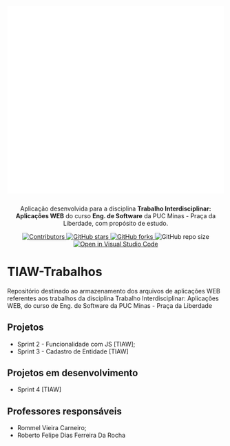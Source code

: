 <h1 align="center">
  <img alt="Projetos" title="Projetos" src="./img/logo-puc-minas.png"/>
</h1>

<p align="center">Aplicação desenvolvida para a disciplina <b>Trabalho Interdisciplinar: Aplicações WEB</b> do curso <b>Eng. de Software</b> da PUC Minas - Praça da Liberdade, com propósito de estudo.</p>

<p align="center">
  <a href="https://github.com/NikolasLouret/TIAW-Trabalhos/graphs/contributors">
    <img src="https://img.shields.io/github/contributors/NikolasLouret/TIAW-Trabalhos" alt="Contributors">
  </a>

  <a href="https://github.com/NikolasLouret/TIAW-Trabalhos/stargazers">
    <img alt="GitHub stars" src="https://img.shields.io/github/stars/NikolasLouret/TIAW-Trabalhos">
  </a>

  <a href="https://github.com/NikolasLouret/TIAW-Trabalhos/network">
    <img alt="GitHub forks" src="https://img.shields.io/github/forks/NikolasLouret/TIAW-Trabalhos">
  </a>

  <img alt="GitHub repo size" src="https://img.shields.io/github/repo-size/NikolasLouret/TIAW-Trabalhos">

  <a href="https://classroom.github.com/online_ide?assignment_repo_id=453591&assignment_repo_type=GroupAssignmentRepo">
    <img src="https://classroom.github.com/assets/open-in-vscode-f059dc9a6f8d3a56e377f745f24479a46679e63a5d9fe6f495e02850cd0d8118.svg"
    alt="Open in Visual Studio Code" >
  </a>
</p>

# TIAW-Trabalhos
Repositório destinado ao armazenamento dos arquivos de aplicações WEB referentes aos trabalhos da disciplina Trabalho Interdisciplinar: Aplicações WEB, do curso de Eng. de Software da PUC Minas - Praça da Liberdade

## Projetos

- Sprint 2 - Funcionalidade com JS [TIAW];
- Sprint 3 - Cadastro de Entidade [TIAW]

## Projetos em desenvolvimento

- Sprint 4 [TIAW]

## Professores responsáveis

- Rommel Vieira Carneiro;
- Roberto Felipe Dias Ferreira Da Rocha
